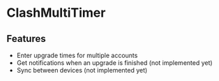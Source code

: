 # ClashMultiTimer

## Features

- Enter upgrade times for multiple accounts
- Get notifications when an upgrade is finished (not implemented yet)
- Sync between devices (not implemented yet)
